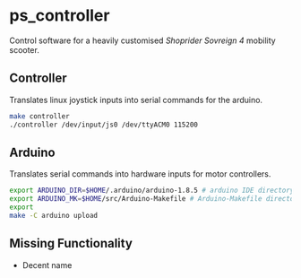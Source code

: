 # ps_controller

Control software for a heavily customised _Shoprider Sovreign 4_ mobility scooter.

## Controller

Translates linux joystick inputs into serial commands for the arduino.

```bash
make controller
./controller /dev/input/js0 /dev/ttyACM0 115200
```

## Arduino

Translates serial commands into hardware inputs for motor controllers.

```bash
export ARDUINO_DIR=$HOME/.arduino/arduino-1.8.5 # arduino IDE directory
export ARDUINO_MK=$HOME/src/Arduino-Makefile # Arduino-Makefile directory
export
make -C arduino upload
```

## Missing Functionality

- Decent name
